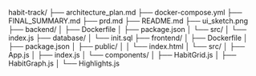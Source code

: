 habit-track/
├── architecture_plan.md
├── docker-compose.yml
├── FINAL_SUMMARY.md
├── prd.md
├── README.md
├── ui_sketch.png
├── backend/
│   ├── Dockerfile
│   ├── package.json
│   └── src/
│       └── index.js
├── database/
│   └── init.sql
├── frontend/
│   ├── Dockerfile
│   ├── package.json
│   ├── public/
│   │   └── index.html
│   └── src/
│       ├── App.js
│       ├── index.js
│       └── components/
│           ├── HabitGrid.js
│           ├── HabitGraph.js
│           └── Highlights.js